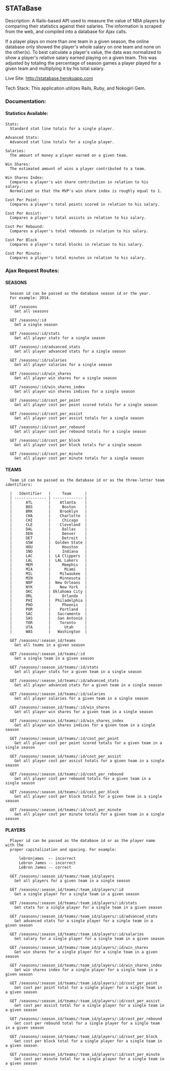 ## STATaBase

Description: A Rails-based API used to measure the value of NBA players by comparing their statistics against their salaries. The information is scraped from the web, and compiled into a database for Ajax calls.

If a player plays on more than one team in a given season, the online database only showed the player's whole salary on one team and none on the other(s). To best calculate a player's value, the data was normalized to show a player's relative salary earned playing on a given team. This was adjusted by totaling the percentage of season games a player played for a given team and multiplying it by his total salary.

Live Site: http://statabase.herokuapp.com

Tech Stack: This application utilizes Rails, Ruby, and Nokogiri Gem.

### Documentation:

#### Statistics Available:

    Stats:
      Standard stat line totals for a single player.

    Advanced Stats:
      Advanced stat line totals for a single player.

    Salaries:
      The amount of money a player earned on a given team.

    Win Shares:
      The estimated amount of wins a player contributed to a team.

    Win Shares Index:
      Compares a player's win share contribution in relation to his salary.
      Normalized so that the MVP's win share index is roughly equal to 1.

    Cost Per Point:
      Compares a player's total points scored in relation to his salary.

    Cost Per Assist:
      Compares a player's total assists in relation to his salary.

    Cost Per Rebound:
      Compares a player's total rebounds in relation to his salary.

    Cost Per Block
      Compares a player's total blocks in relation to his salary.

    Cost Per Minute:
      Compares a player's total minutes in relation to his salary.

### Ajax Request Routes:

#### SEASONS

      Season id can be passed as the database season id or the year.
      For example: 2014.

      GET /seasons
        Get all seasons

      GET /seasons/:id
        Get a single season

      GET /seasons/:id/stats
        Get all player stats for a single season

      GET /seasons/:id/advanced_stats
        Get all player advanced stats for a single season

      GET /seasons/:id/salaries
        Get all player salaries for a single season

      GET /seasons/:id/win_shares
        Get all player win shares for a single season

      GET /seasons/:id/win_shares_index
        Get all player win shares indices for a single season

      GET /seasons/:id/cost_per_point
        Get all player cost per point scored totals for a single season

      GET /seasons/:id/cost_per_assist
        Get all player cost per assist totals for a single season

      GET /seasons/:id/cost_per_rebound
        Get all player cost per rebound totals for a single season

      GET /seasons/:id/cost_per_block
        Get all player cost per block totals for a single season

      GET /seasons/:id/cost_per_minute
        Get all player cost per minute totals for a single season

#### TEAMS

      Team id can be passed as the database id or as the three-letter team identifiers:

      |   Identifier   |     Team      |
      | -------------- | ------------- |
      |      ATL       |    Atlanta    |
      |      BOS       |     Boston    |
      |      BRK       |    Brooklyn   |
      |      CHA       |    Charlotte  |
      |      CHI       |     Chicago   |
      |      CLE       |    Cleveland  |
      |      DAL       |     Dallas    |
      |      DEN       |     Denver    |
      |      DET       |     Detroit   |
      |      GSW       |  Golden State |
      |      HOU       |     Houston   |
      |      IND       |     Indiana   |
      |      LAC       |  LA Clippers  |
      |      LAL       |  LAL Lakers   |
      |      MEM       |     Memphis   |
      |      MIA       |      Miami    |
      |      MIL       |    Milwaukee  |
      |      MIN       |    Minnesota  |
      |      NOP       |  New Orleans  |
      |      NYK       |    New York   |
      |      OKC       | Oklahoma City |
      |      ORL       |     Orlando   |
      |      PHI       |  Philadelphia |
      |      PHO       |     Phoenix   |
      |      POR       |    Portland   |
      |      SAC       |   Sacramento  |
      |      SAS       |   San Antonio |
      |      TOR       |    Toronto    |
      |      UTA       |      Utah     |
      |      WAS       |   Washington  |

      GET /seasons/:season_id/teams
        Get all teams in a given season

      GET /seasons/:season_id/teams/:id
        Get a single team in a given season

      GET /seasons/:season_id/teams/:id/stats
        Get all player stats for a given team in a single season

      GET /seasons/:season_id/teams/:id/advanced_stats
        Get all player advanced stats for a given team in a single season

      GET /seasons/:season_id/teams/:id/salaries
        Get all player salaries for a given team in a single season

      GET /seasons/:season_id/teams/:id/win_shares
        Get all player win shares for a given team in a single season

      GET /seasons/:season_id/teams/:id/win_shares_index
        Get all player win shares indices for a given team in a single season

      GET /seasons/:season_id/teams/:id/cost_per_point
        Get all player cost per point scored totals for a given team in a single season

      GET /seasons/:season_id/teams/:id/cost_per_assist
        Get all player cost per assist totals for a given team in a single season

      GET /seasons/:season_id/teams/:id/cost_per_rebound
        Get all player cost per rebound totals for a given team in a single season

      GET /seasons/:season_id/teams/:id/cost_per_block
        Get all player cost per block totals for a given team in a single season

      GET /seasons/:season_id/teams/:id/cost_per_minute
        Get all player cost per minute totals for a given team in a single season

#### PLAYERS

      Player id can be passed as the database id or as the player name with the
      proper capitalization and spacing. For example:

          lebronjames  -- incorrect
          Lebron James -- incorrect
          LeBron James -- correct

      GET /seasons/:season_id/teams/:team_id/players
        Get all players for a given team in a single season

      GET /seasons/:season_id/teams/:team_id/players/:id
        Get a single player for a single team in a given season

      GET /seasons/:season_id/teams/:team_id/players/:id/stats
        Get stats for a single player for a single team in a given season

      GET /seasons/:season_id/teams/:team_id/players/:id/advanced_stats
        Get advanced stats for a single player for a single team in a given season

      GET /seasons/:season_id/teams/:team_id/players/:id/salaries
        Get salary for a single player for a single team in a given season

      GET /seasons/:season_id/teams/:team_id/players/:id/win_shares
        Get win shares for a single player for a single team in a given season

      GET /seasons/:season_id/teams/:team_id/players/:id/win_shares_index
        Get win shares index for a single player for a single team in a given season

      GET /seasons/:season_id/teams/:team_id/players/:id/cost_per_point
        Get cost per point total for a single player for a single team in a given season

      GET /seasons/:season_id/teams/:team_id/players/:id/cost_per_assist
        Get cost per assist total for a single player for a single team in a given season

      GET /seasons/:season_id/teams/:team_id/players/:id/cost_per_rebound
        Get cost per rebound total for a single player for a single team in a given season

      GET /seasons/:season_id/teams/:team_id/players/:id/cost_per_block
        Get cost per block total for a single player for a single team in a given season

      GET /seasons/:season_id/teams/:team_id/players/:id/cost_per_minute
        Get cost per minute total for a single player for a single team in a given season
